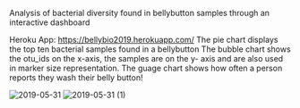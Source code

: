Analysis of bacterial diversity found in bellybutton samples through an interactive dashboard

Heroku App: https://bellybio2019.herokuapp.com/
The pie chart displays the top ten bacterial samples found in a bellybutton
The bubble chart shows the otu_ids on the x-axis, the samples are on the y- axis and are also used in marker size representation.
The guage chart shows how often a person reports they wash their belly button!

![2019-05-31](https://user-images.githubusercontent.com/45582802/58742335-1d651980-83f2-11e9-8d9d-c490533a297d.png)
![2019-05-31 (1)](https://user-images.githubusercontent.com/45582802/58742337-235afa80-83f2-11e9-9520-62997855eafb.png)

